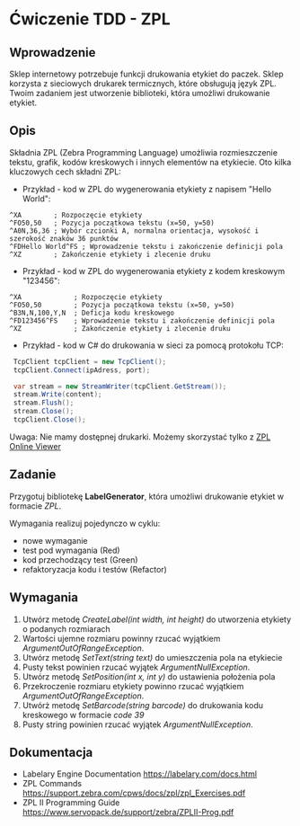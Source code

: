 # Ćwiczenie TDD - ZPL

## Wprowadzenie

Sklep internetowy potrzebuje funkcji drukowania etykiet do paczek. Sklep korzysta z sieciowych drukarek termicznych, które obsługują język ZPL. Twoim zadaniem jest utworzenie biblioteki, która umożliwi drukowanie etykiet.

## Opis
Składnia ZPL (Zebra Programming Language) umożliwia rozmieszczenie tekstu, grafik, kodów kreskowych i innych elementów na etykiecie. Oto kilka kluczowych cech składni ZPL:


- Przykład - kod w ZPL do wygenerowania etykiety z napisem "Hello World":

```
^XA        ; Rozpoczęcie etykiety
^FO50,50   ; Pozycja początkowa tekstu (x=50, y=50)
^A0N,36,36 ; Wybór czcionki A, normalna orientacja, wysokość i szerokość znaków 36 punktów
^FDHello World^FS ; Wprowadzenie tekstu i zakończenie definicji pola
^XZ        ; Zakończenie etykiety i zlecenie druku

```

- Przykład - kod w ZPL do wygenerowania etykiety z kodem kreskowym "123456":

```
^XA             ; Rozpoczęcie etykiety
^FO50,50        ; Pozycja początkowa tekstu (x=50, y=50)
^B3N,N,100,Y,N  ; Deficja kodu kreskowego
^FD123456^FS    ; Wprowadzenie tekstu i zakończenie definicji pola
^XZ             ; Zakończenie etykiety i zlecenie druku
```


- Przykład - kod w C# do drukowania w sieci za pomocą protokołu TCP:
``` csharp
 TcpClient tcpClient = new TcpClient();
 tcpClient.Connect(ipAdress, port);

 var stream = new StreamWriter(tcpClient.GetStream());
 stream.Write(content);
 stream.Flush(); 
 stream.Close();
 tcpClient.Close();
```

Uwaga:  Nie mamy dostępnej drukarki. Możemy skorzystać tylko z [ZPL Online Viewer](https://labelary.com/viewer.html)

## Zadanie
Przygotuj bibliotekę **LabelGenerator**, która umożliwi drukowanie etykiet w formacie _ZPL_.

Wymagania realizuj pojedynczo w cyklu:
- nowe wymaganie
- test pod wymagania (Red)
- kod przechodzący test (Green)
- refaktoryzacja kodu i testów (Refactor)


## Wymagania
1. Utwórz metodę _CreateLabel(int width, int height)_ do utworzenia etykiety o podanych rozmiarach
2. Wartości ujemne rozmiaru powinny rzucać wyjątkiem _ArgumentOutOfRangeException_.
3. Utwórz metodę _SetText(string text)_ do umieszczenia pola na etykiecie
4. Pusty tekst powinien rzucać wyjątek _ArgumentNullException_.
5. Utwórz metodę _SetPosition(int x, int y)_ do ustawienia położenia pola 
6. Przekroczenie rozmiaru etykiety powinno rzucać wyjątkiem _ArgumentOutOfRangeException_.
7. Utwórż metodę _SetBarcode(string barcode)_ do drukowania kodu kreskowego w formacie _code 39_
8. Pusty string powinien rzucać wyjątek _ArgumentNullException_.


## Dokumentacja
- Labelary Engine Documentation https://labelary.com/docs.html
- ZPL Commands https://support.zebra.com/cpws/docs/zpl/zpl_Exercises.pdf
- ZPL II Programming Guide https://www.servopack.de/support/zebra/ZPLII-Prog.pdf
